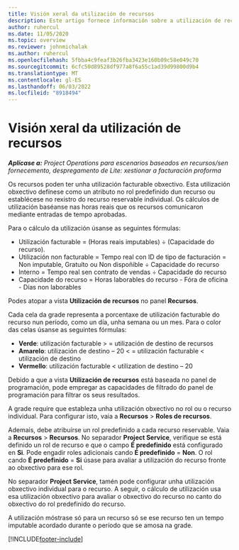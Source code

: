 ```yaml
---
title: Visión xeral da utilización de recursos
description: Este artigo fornece información sobre a utilización de recursos en Project Operations.
author: ruhercul
ms.date: 11/05/2020
ms.topic: overview
ms.reviewer: johnmichalak
ms.author: ruhercul
ms.openlocfilehash: 5fbba4c9feaf3b26fba3423e160b09c58e049c70
ms.sourcegitcommit: 6cfc50d89528df977a8f6a55c1ad39d99800d9b4
ms.translationtype: MT
ms.contentlocale: gl-ES
ms.lasthandoff: 06/03/2022
ms.locfileid: "8918494"
---
```

# <a name="resource-utilization-overview"></a>Visión xeral da utilización de recursos

_**Aplícase a:** Project Operations para escenarios baseados en recursos/sen fornecemento, despregamento de Lite: xestionar a facturación proforma_

Os recursos poden ter unha utilización facturable obxectivo. Esta utilización obxectivo defínese como un atributo no rol predefinido dun recurso ou establécese no rexistro do recurso reservable individual. Os cálculos de utilización baséanse nas horas reais que os recursos comunicaron mediante entradas de tempo aprobadas.

Para o cálculo da utilización úsanse as seguintes fórmulas:

  - Utilización facturable = (Horas reais imputables) ÷ (Capacidade do recurso).
  - Utilización non facturable = Tempo real con ID de tipo de facturación = Non imputable, Gratuíto ou Non dispoñible ÷ Capacidade do recurso
  - Interno = Tempo real sen contrato de vendas ÷ Capacidade do recurso
  - Capacidade do recurso = Horas laborables do recurso - Fóra de oficina - Días non laborables

Podes atopar a vista **Utilización de recursos** no panel **Recursos**.

Cada cela da grade representa a porcentaxe de utilización facturable do recurso nun período, como un día, unha semana ou un mes. Para o color das celas úsanse as seguintes fórmulas:

  - **Verde**: utilización facturable > = utilización de destino de recursos
  - **Amarelo**: utilización de destino – 20 < = utilización facturable < utilización de destino
  - **Vermello**: utilización facturable < utilization de destino – 20

Debido a que a vista **Utilización de recursos** está baseada no panel de programación, pode empregar as capacidades de filtrado do panel de programación para filtrar os seus resultados.

A grade require que estableza unha utilización obxectivo no rol ou o recurso individual. Para configurar isto, vaia a **Recursos** > **Roles de recursos**.

Ademais, debe atribuírse un rol predefinido a cada recurso reservable. Vaia a **Recursos** > **Recursos**. No separador **Project Service**, verifique se está definido un rol de recurso e que o campo **É predefinido** está configurado en **Si**. Pode engadir roles adicionais cando **É predefinido** = **Non**. O rol cando **É predefinido** = **Si** úsase para avaliar a utilización do recurso fronte ao obxectivo para ese rol.

No separador **Project Service**, tamén pode configurar unha utilización obxectivo individual para o recurso. A seguir, o cálculo de utilización usa esa utilización obxectivo para avaliar o obxectivo do recurso no canto do obxectivo do rol predefinido do recurso.

A utilización móstrase só para un recurso só se ese recurso ten un tempo imputable acordado durante o período que se amosa na grade.


[!INCLUDE[footer-include](../includes/footer-banner.md)]